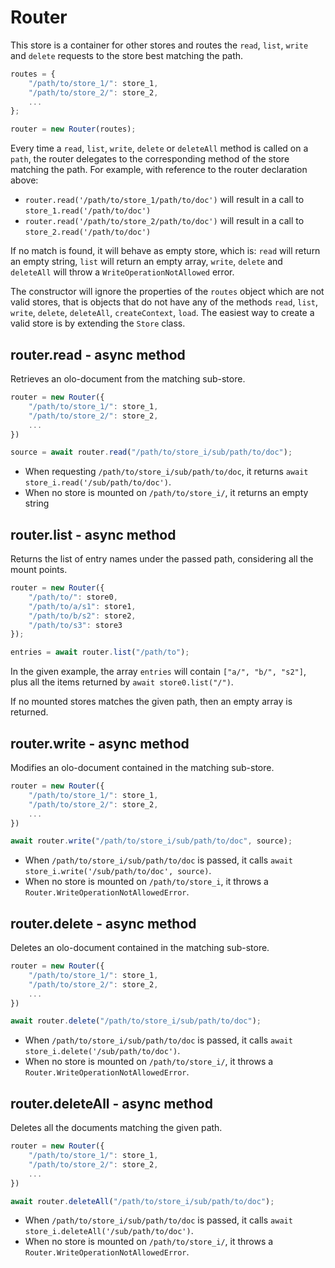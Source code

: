 Router
============================================================================
This store is a container for other stores and routes the `read`, `list`,
`write` and `delete` requests to the store best matching the path.

```js
routes = {
    "/path/to/store_1/": store_1,
    "/path/to/store_2/": store_2,
    ...
};

router = new Router(routes);
```

Every time a `read`, `list`, `write`, `delete` or `deleteAll` method is
called on a `path`, the router delegates to the corresponding method of
the store matching the path. For example, with reference to the router 
declaration above:

- `router.read('/path/to/store_1/path/to/doc')` will result in a call to
  `store_1.read('/path/to/doc')`
- `router.read('/path/to/store_2/path/to/doc')` will result in a call to
  `store_2.read('/path/to/doc')`

If no match is found, it will behave as empty store, which is: `read` will
return an empty string, `list` will return an empty array, `write`,
`delete` and `deleteAll` will throw a `WriteOperationNotAllowed` error.

The constructor will ignore the properties of the `routes` object which are 
not valid stores, that is objects that do not have any of the methods 
`read`, `list`, `write`, `delete`, `deleteAll`, `createContext`, `load`.
The easiest way to create a valid store is by extending the `Store` class.
  
router.read - async method
------------------------------------------------------------------------
Retrieves an olo-document from the matching sub-store.

```js
router = new Router({
    "/path/to/store_1/": store_1,
    "/path/to/store_2/": store_2,
    ...
})

source = await router.read("/path/to/store_i/sub/path/to/doc");
```

- When requesting `/path/to/store_i/sub/path/to/doc`, it returns
  `await store_i.read('/sub/path/to/doc')`.
- When no store is mounted on `/path/to/store_i/`, it returns an empty
  string
  
router.list - async method
------------------------------------------------------------------------
Returns the list of entry names under the passed path, considering all
the mount points.

```js
router = new Router({
    "/path/to/": store0,
    "/path/to/a/s1": store1,
    "/path/to/b/s2": store2,
    "/path/to/s3": store3
});

entries = await router.list("/path/to");
```
In the given example, the array `entries` will contain `["a/", "b/",
"s2"]`, plus all the items returned by `await store0.list("/")`.

If no mounted stores matches the given path, then an empty array is
returned.
  
router.write - async method
------------------------------------------------------------------------
Modifies an olo-document contained in the matching sub-store.

```js
router = new Router({
    "/path/to/store_1/": store_1,
    "/path/to/store_2/": store_2,
    ...
})

await router.write("/path/to/store_i/sub/path/to/doc", source);
```

- When `/path/to/store_i/sub/path/to/doc` is passed, it calls
  `await store_i.write('/sub/path/to/doc', source)`.
- When no store is mounted on `/path/to/store_i`, it throws a
  `Router.WriteOperationNotAllowedError`.
  
router.delete - async method
------------------------------------------------------------------------
Deletes an olo-document contained in the matching sub-store.

```js
router = new Router({
    "/path/to/store_1/": store_1,
    "/path/to/store_2/": store_2,
    ...
})

await router.delete("/path/to/store_i/sub/path/to/doc");
```

- When `/path/to/store_i/sub/path/to/doc` is passed, it calls
  `await store_i.delete('/sub/path/to/doc')`.
- When no store is mounted on `/path/to/store_i/`, it throws a
  `Router.WriteOperationNotAllowedError`.
  
router.deleteAll - async method
------------------------------------------------------------------------
Deletes all the documents matching the given path.

```js
router = new Router({
    "/path/to/store_1/": store_1,
    "/path/to/store_2/": store_2,
    ...
})

await router.deleteAll("/path/to/store_i/sub/path/to/doc");
```

- When `/path/to/store_i/sub/path/to/doc` is passed, it calls
  `await store_i.deleteAll('/sub/path/to/doc')`.
- When no store is mounted on `/path/to/store_i/`, it throws a
  `Router.WriteOperationNotAllowedError`.
  

